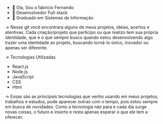 - 👋  Ola, Sou o fabricio Fernando
- 👋  Desenvolvedor Full-stack
- 👋  Graduado em Sistemas de Informação



-> Nesse git você encontrara alguns de meus projetos, ideias, acertos e atentivas. Cada criação/projeto que participo ou que realizo tem sua própria identidade, que e o que sempre busco quando estou desenvolvendo algo trazer uma identidade ao projeto, buscando torná-lo único, inovador ou apenas ser diferente.


<!---
FFDuarte/FFDuarte is a ✨ special ✨ repository because its `README.md` (this file) appears on your GitHub profile.
You can click the Preview link to take a look at your changes.
--->


-> Tecnologias Utilizadas

- React.js
- Node.js
- JavaScript
- CSS
- Html


-> Essas são as principais tecnologias que venho usando em meus projetos, trabalhos e estudos, pode aparecer outras com o tempo, pois estou sempre em busca de novidades. Como a tecnologia não para e cada dia surge novas coisas, o futuro e inserto e resta apenas esperar o que ele tem a oferecer.
